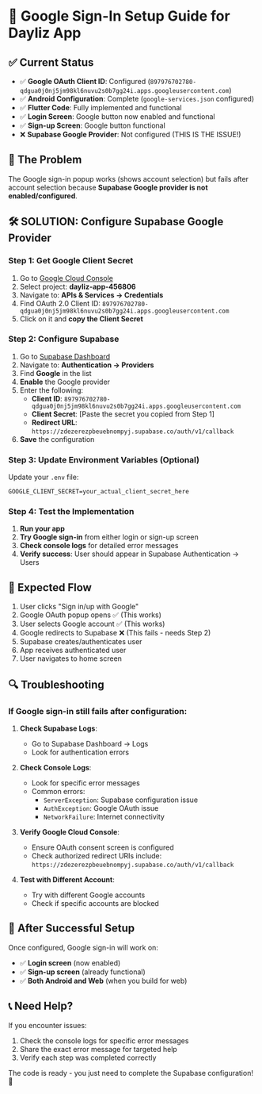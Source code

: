 # 🚀 Google Sign-In Setup Guide for Dayliz App

## ✅ Current Status
- ✅ **Google OAuth Client ID**: Configured (`897976702780-qdgua0j0nj5jm98kl6nuvu2s0b7gg24i.apps.googleusercontent.com`)
- ✅ **Android Configuration**: Complete (`google-services.json` configured)
- ✅ **Flutter Code**: Fully implemented and functional
- ✅ **Login Screen**: Google button now enabled and functional
- ✅ **Sign-up Screen**: Google button functional
- ❌ **Supabase Google Provider**: Not configured (THIS IS THE ISSUE!)

## 🎯 The Problem
The Google sign-in popup works (shows account selection) but fails after account selection because **Supabase Google provider is not enabled/configured**.

## 🛠️ SOLUTION: Configure Supabase Google Provider

### Step 1: Get Google Client Secret
1. Go to [Google Cloud Console](https://console.cloud.google.com/)
2. Select project: **dayliz-app-456806**
3. Navigate to: **APIs & Services → Credentials**
4. Find OAuth 2.0 Client ID: `897976702780-qdgua0j0nj5jm98kl6nuvu2s0b7gg24i.apps.googleusercontent.com`
5. Click on it and **copy the Client Secret**

### Step 2: Configure Supabase
1. Go to [Supabase Dashboard](https://supabase.com/dashboard/project/zdezerezpbeuebnompyj)
2. Navigate to: **Authentication → Providers**
3. Find **Google** in the list
4. **Enable** the Google provider
5. Enter the following:
   - **Client ID**: `897976702780-qdgua0j0nj5jm98kl6nuvu2s0b7gg24i.apps.googleusercontent.com`
   - **Client Secret**: [Paste the secret you copied from Step 1]
   - **Redirect URL**: `https://zdezerezpbeuebnompyj.supabase.co/auth/v1/callback`
6. **Save** the configuration

### Step 3: Update Environment Variables (Optional)
Update your `.env` file:
```env
GOOGLE_CLIENT_SECRET=your_actual_client_secret_here
```

### Step 4: Test the Implementation
1. **Run your app**
2. **Try Google sign-in** from either login or sign-up screen
3. **Check console logs** for detailed error messages
4. **Verify success**: User should appear in Supabase Authentication → Users

## 🧪 Expected Flow
1. User clicks "Sign in/up with Google"
2. Google OAuth popup opens ✅ (This works)
3. User selects Google account ✅ (This works)
4. Google redirects to Supabase ❌ (This fails - needs Step 2)
5. Supabase creates/authenticates user
6. App receives authenticated user
7. User navigates to home screen

## 🔍 Troubleshooting

### If Google sign-in still fails after configuration:

1. **Check Supabase Logs**:
   - Go to Supabase Dashboard → Logs
   - Look for authentication errors

2. **Check Console Logs**:
   - Look for specific error messages
   - Common errors:
     - `ServerException`: Supabase configuration issue
     - `AuthException`: Google OAuth issue
     - `NetworkFailure`: Internet connectivity

3. **Verify Google Cloud Console**:
   - Ensure OAuth consent screen is configured
   - Check authorized redirect URIs include: `https://zdezerezpbeuebnompyj.supabase.co/auth/v1/callback`

4. **Test with Different Account**:
   - Try with different Google accounts
   - Check if specific accounts are blocked

## 🎉 After Successful Setup
Once configured, Google sign-in will work on:
- ✅ **Login screen** (now enabled)
- ✅ **Sign-up screen** (already functional)
- ✅ **Both Android and Web** (when you build for web)

## 📞 Need Help?
If you encounter issues:
1. Check the console logs for specific error messages
2. Share the exact error message for targeted help
3. Verify each step was completed correctly

The code is ready - you just need to complete the Supabase configuration! 🚀
